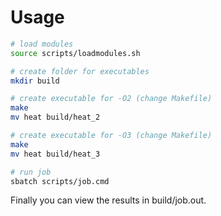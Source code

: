 # Usage

```bash
# load modules
source scripts/loadmodules.sh

# create folder for executables
mkdir build

# create executable for -O2 (change Makefile)
make
mv heat build/heat_2

# create executable for -O3 (change Makefile)
make
mv heat build/heat_3

# run job
sbatch scripts/job.cmd
```

Finally you can view the results in build/job.out.